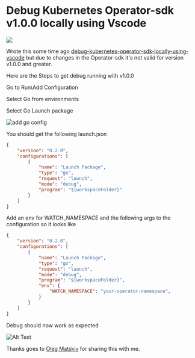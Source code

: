 
# Debug Kubernetes Operator-sdk v1.0.0 locally using Vscode

![](https://cdn-images-1.medium.com/max/800/1*PBCFvUkbUCXt7dwPCY3C7Q.jpeg)


Wrote this some time ago [debug-kubernetes-operator-sdk-locally-using-vscode](https://austincunningham.ddns.net/2019/operatorvscode) but due to changes in the Operator-sdk it's not valid for version v1.0.0 and greater. 

Here are the Steps to get debug running with v1.0.0

Go to Run\Add Configuration

Select Go from environments

Select Go Launch package

![add go config](https://dev-to-uploads.s3.amazonaws.com/uploads/articles/bskbqyyqf0a4amk87w0f.gif)

You should get the following launch.json

```json
{
    "version": "0.2.0",
    "configurations": [
        {
            "name": "Launch Package",
            "type": "go",
            "request": "launch",
            "mode": "debug",
            "program": "${workspaceFolder}"
        }
    ]
}
```

Add an env for WATCH_NAMESPACE and  the following args to the configuration so it looks like 

```json
{
    "version": "0.2.0",
    "configurations": [
        {
            "name": "Launch Package",
            "type": "go",
            "request": "launch",
            "mode": "debug",
            "program": "${workspaceFolder}",
            "env": {
                "WATCH_NAMESPACE": "your-operator-namespace",                
            }
        }
    ]
}
```

Debug should now work as expected

![Alt Text](https://dev-to-uploads.s3.amazonaws.com/uploads/articles/ciihpoifjs6fv9ytveg5.gif)

Thanks goes to [Oleg Matskiv](https://github.com/matskiv) for sharing this with me. 



